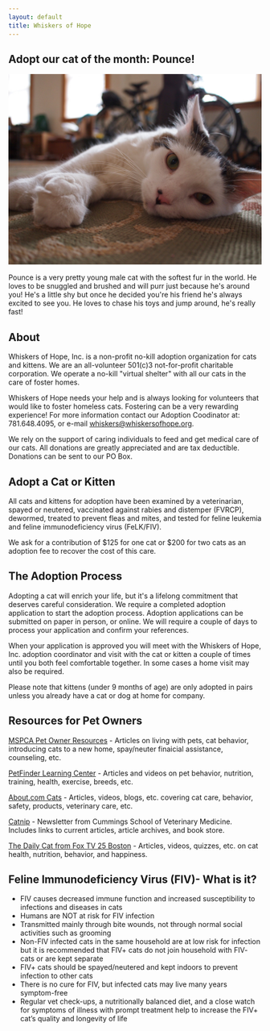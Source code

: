 ```yaml
---
layout: default
title: Whiskers of Hope
---
```


## Adopt our cat of the month: Pounce!

![Pounce](/images/pounce.jpg)

Pounce is a very pretty young male cat with the softest fur in the world. He loves to be snuggled and brushed and will purr just because he's around you! He's a little shy but once he decided you're his friend he's always excited to see you. He loves to chase his toys and jump around, he's really fast!


## About

Whiskers of Hope, Inc. is a non-profit no-kill adoption organization for cats and kittens. We are an all-volunteer 501(c)3 not-for-profit charitable corporation. We operate a no-kill "virtual shelter" with all our cats in the care of foster homes.

Whiskers of Hope needs your help and is always looking for volunteers that would like to foster homeless cats. Fostering can be a very rewarding experience! For more information contact our Adoption Coodinator at: 781.648.4095, or e-mail whiskers@whiskersofhope.org.

We rely on the support of caring individuals to feed and get medical care of our cats. All donations are greatly appreciated and are tax deductible. Donations can be sent to our PO Box.

## Adopt a Cat or Kitten

All cats and kittens for adoption have been examined by a veterinarian, spayed or neutered, vaccinated against rabies and distemper (FVRCP), dewormed, treated to prevent fleas and mites, and tested for feline leukemia and feline immunodeficiency virus (FeLK/FIV).

We ask for a contribution of $125 for one cat or $200 for two cats as an adoption fee to recover the cost of this care.

## The Adoption Process

Adopting a cat will enrich your life, but it's a lifelong commitment that deserves careful consideration. We require a completed adoption application to start the adoption process. Adoption applications can be submitted on paper in person, or online. We will require a couple of days to process your application and confirm your references.

When your application is approved you will meet with the Whiskers of Hope, Inc. adoption coordinator and visit with the cat or kitten a couple of times until you both feel comfortable together. In some cases a home visit may also be required.

Please note that kittens (under 9 months of age) are only adopted in pairs unless you already have a cat or dog at home for company.

## Resources for Pet Owners

[MSPCA Pet Owner Resources](http://www.mspca.org/site/PageServer?pagename=petowners_pagewrapperlanding&petownershomelink) - Articles on living with pets, cat behavior, introducing cats to a new home, spay/neuter finaicial assistance, counseling, etc.

[PetFinder Learning Center](http://www.petfinder.com/learn.html) - Articles and videos on pet behavior, nutrition, training, health, exercise, breeds, etc.

[About.com Cats](http://cats.about.com/) - Articles, videos, blogs, etc. covering cat care, behavior, safety, products, veterinary care, etc.

[Catnip](http://www.tuftscatnip.com/) - Newsletter from Cummings School of Veterinary Medicine. Includes links to current articles, article archives, and book store.

[The Daily Cat from Fox TV 25 Boston](http://cats.myfoxboston.com/home.html) - Articles, videos, quizzes, etc. on cat health, nutrition, behavior, and happiness.

## Feline Immunodeficiency Virus (FIV)- What is it?

* FIV causes decreased immune function and increased susceptibility to infections and diseases in cats
* Humans are NOT at risk for FIV infection
* Transmitted mainly through bite wounds, not through normal social activities such as grooming
* Non-FIV infected cats in the same household are at low risk for infection but it is recommended that FIV+ cats do not join household with FIV- cats or are kept separate
* FIV+ cats should be spayed/neutered and kept indoors to prevent infection to other cats
* There is no cure for FIV, but infected cats may live many years symptom-free
* Regular vet check-ups, a nutritionally balanced diet, and a close watch for symptoms of illness with prompt treatment help to increase the FIV+ cat’s quality and longevity of life
